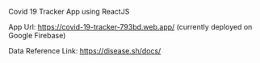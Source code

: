 Covid 19 Tracker App using ReactJS

App Url: https://covid-19-tracker-793bd.web.app/ (currently deployed on Google Firebase)

Data Reference Link: https://disease.sh/docs/

